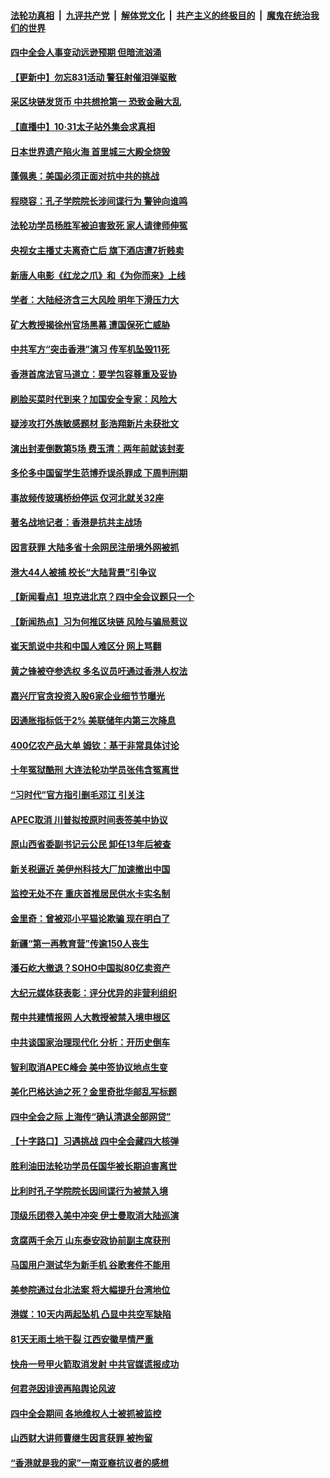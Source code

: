 ####  [法轮功真相](../../../../basic/blob/master/README.md?t=10311413) &nbsp;|&nbsp; [九评共产党](../../../../9ping.md/blob/master/README.md?t=10311413) &nbsp;|&nbsp; [解体党文化](../../../../jtdwh.md/blob/master/README.md?t=10311413)  &nbsp;|&nbsp; [共产主义的终极目的](../../../../gczydzjmd.md/blob/master/README.md?t=10311413) &nbsp;|&nbsp; [魔鬼在统治我们的世界](../../../../mgztzwmdsj.md/blob/master/README.md?t=10311413) 

#### [四中全会人事变动远逊预期 但暗流汹涌](../pages/nsc413/n11624775.md?t=10311413) 


#### [【更新中】勿忘831活动 警狂射催泪弹驱散](../pages/nsc413/n11624549.md?t=10311413) 

#### [采区块链发货币 中共想抢第一 恐致金融大乱](../pages/nsc413/n11624715.md?t=10311413) 

#### [【直播中】10·31太子站外集会求真相](../pages/nsc413/n11623245.md?t=10311413) 

#### [日本世界遗产陷火海 首里城三大殿全烧毁](../pages/nsc413/n11624622.md?t=10311413) 

#### [蓬佩奥：美国必须正面对抗中共的挑战](../pages/nsc413/n11624518.md?t=10311413) 

#### [程晓容：孔子学院院长涉间谍行为 警钟向谁鸣](../pages/nsc413/n11624257.md?t=10311413) 

#### [法轮功学员杨胜军被迫害致死 家人请律师伸冤](../pages/nsc413/n11622593.md?t=10311413) 

#### [央视女主播丈夫离奇亡后 旗下酒店遭7折贱卖](../pages/nsc413/n11624088.md?t=10311413) 

#### [新唐人电影《红龙之爪》和《为你而来》上线](../pages/nsc413/n11623313.md?t=10311413) 

#### [学者：大陆经济含三大风险 明年下滑压力大](../pages/nsc413/n11623606.md?t=10311413) 

#### [矿大教授揭徐州官场黑幕 遭国保死亡威胁](../pages/nsc413/n11623281.md?t=10311413) 

#### [中共军方“突击香港”演习 传军机坠毁11死](../pages/nsc413/n11623610.md?t=10311413) 

#### [香港首席法官马道立：要学包容尊重及妥协](../pages/nsc413/n11623608.md?t=10311413) 

#### [刷脸买菜时代到来？加国安全专家：风险大](../pages/nsc413/n11623479.md?t=10311413) 

#### [疑涉攻打外族敏感题材 彭浩翔新片未获批文](../pages/nsc413/n11623154.md?t=10311413) 

#### [演出封麦倒数第5场 费玉清：两年前就该封麦](../pages/nsc413/n11623374.md?t=10311413) 

#### [多伦多中国留学生范博乔误杀罪成 下周判刑期](../pages/nsc413/n11623218.md?t=10311413) 

#### [事故频传玻璃桥纷停运 仅河北就关32座](../pages/nsc413/n11623391.md?t=10311413) 

#### [著名战地记者：香港是抗共主战场](../pages/nsc413/n11623411.md?t=10311413) 

#### [因言获罪 大陆多省十余网民注册境外网被抓](../pages/nsc413/n11623272.md?t=10311413) 

#### [港大44人被捕 校长“大陆背景”引争议](../pages/nsc413/n11623339.md?t=10311413) 

#### [【新闻看点】坦克进北京？四中全会议题只一个](../pages/nsc413/n11623071.md?t=10311413) 

#### [【新闻热点】习为何推区块链 风险与骗局惹议](../pages/nsc413/n11622918.md?t=10311413) 

#### [崔天凯说中共和中国人难区分 网上骂翻](../pages/nsc413/n11623226.md?t=10311413) 

#### [黄之锋被夺参选权 多名议员吁通过香港人权法](../pages/nsc413/n11623233.md?t=10311413) 

#### [嘉兴厅官贪投资入股6家企业细节节曝光](../pages/nsc413/n11622915.md?t=10311413) 

#### [因通胀指标低于2% 美联储年内第三次降息](../pages/nsc413/n11623141.md?t=10311413) 

#### [400亿农产品大单 姆钦：基于非常具体讨论](../pages/nsc413/n11623061.md?t=10311413) 

#### [十年冤狱酷刑 大连法轮功学员张伟含冤离世](../pages/nsc413/n11622646.md?t=10311413) 

#### [“习时代”官方指引删毛邓江 引关注](../pages/nsc413/n11622763.md?t=10311413) 

#### [APEC取消 川普拟按原时间表签美中协议](../pages/nsc413/n11623093.md?t=10311413) 

#### [原山西省委副书记云公民 卸任13年后被查](../pages/nsc413/n11622783.md?t=10311413) 

#### [新关税逼近 美伊州科技大厂加速撤出中国](../pages/nsc413/n11622797.md?t=10311413) 

#### [监控无处不在 重庆首推居民供水卡实名制](../pages/nsc413/n11622837.md?t=10311413) 

#### [金里奇：曾被邓小平猫论欺骗 现在明白了](../pages/nsc413/n11622906.md?t=10311413) 

#### [新疆“第一再教育营”传逾150人丧生](../pages/nsc413/n11622854.md?t=10311413) 

#### [潘石屹大撤退？SOHO中国拟80亿卖资产](../pages/nsc413/n11622855.md?t=10311413) 

#### [大纪元媒体获表彰：评分优异的非营利组织](../pages/nsc413/n11622666.md?t=10311413) 

#### [帮中共建情报网 人大教授被禁入境申根区](../pages/nsc413/n11622884.md?t=10311413) 

#### [中共谈国家治理现代化 分析：开历史倒车](../pages/nsc413/n11622682.md?t=10311413) 

#### [智利取消APEC峰会 美中签协议地点生变](../pages/nsc413/n11622782.md?t=10311413) 

#### [美化巴格达迪之死？金里奇批华邮乱写标题](../pages/nsc413/n11622784.md?t=10311413) 

#### [四中全会之际 上海传“确认清退全部网贷”](../pages/nsc413/n11622398.md?t=10311413) 


#### [【十字路口】习遇挑战 四中全会藏四大核弹](../pages/nsc413/n11621158.md?t=10311413) 

#### [胜利油田法轮功学员任国华被长期迫害离世](../pages/nsc413/n11620562.md?t=10311413) 

#### [比利时孔子学院院长因间谍行为被禁入境](../pages/nsc413/n11621862.md?t=10311413) 

#### [顶级乐团卷入美中冲突 伊士曼取消大陆巡演](../pages/nsc413/n11621957.md?t=10311413) 

#### [贪腐两千余万 山东泰安政协前副主席获刑](../pages/nsc413/n11621765.md?t=10311413) 

#### [马国用户测试华为新手机 谷歌套件不能用](../pages/nsc413/n11622022.md?t=10311413) 

#### [美参院通过台北法案 将大幅提升台湾地位](../pages/nsc413/n11621924.md?t=10311413) 

#### [港媒：10天内两起坠机 凸显中共空军缺陷](../pages/nsc413/n11621845.md?t=10311413) 

#### [81天无雨土地干裂 江西安徽旱情严重](../pages/nsc413/n11621449.md?t=10311413) 

#### [快舟一号甲火箭取消发射 中共官媒谎报成功](../pages/nsc413/n11621195.md?t=10311413) 

#### [何君尧因诽谤再陷舆论风波](../pages/nsc413/n11621476.md?t=10311413) 

#### [四中全会期间 各地维权人士被抓被监控](../pages/nsc413/n11621369.md?t=10311413) 

#### [山西财大讲师曹继生因言获罪 被拘留](../pages/nsc413/n11621372.md?t=10311413) 

#### [“香港就是我的家”一南亚裔抗议者的感想](../pages/nsc413/n11621225.md?t=10311413) 


